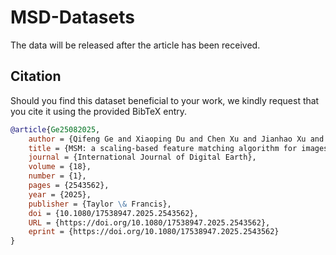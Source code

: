 # MSD-Datasets

The data will be released after the article has been received.

## Citation

Should you find this dataset beneficial to your work, we kindly request that you cite it using the provided BibTeX
entry.

```bibtex
@article{Ge25082025,
    author = {Qifeng Ge and Xiaoping Du and Chen Xu and Jianhao Xu and Zhenzhen Yan and Xiangtao Fan},
    title = {MSM: a scaling-based feature matching algorithm for images with large-scale differences},
    journal = {International Journal of Digital Earth},
    volume = {18},
    number = {1},
    pages = {2543562},
    year = {2025},
    publisher = {Taylor \& Francis},
    doi = {10.1080/17538947.2025.2543562},
    URL = {https://doi.org/10.1080/17538947.2025.2543562},
    eprint = {https://doi.org/10.1080/17538947.2025.2543562}
}
```
